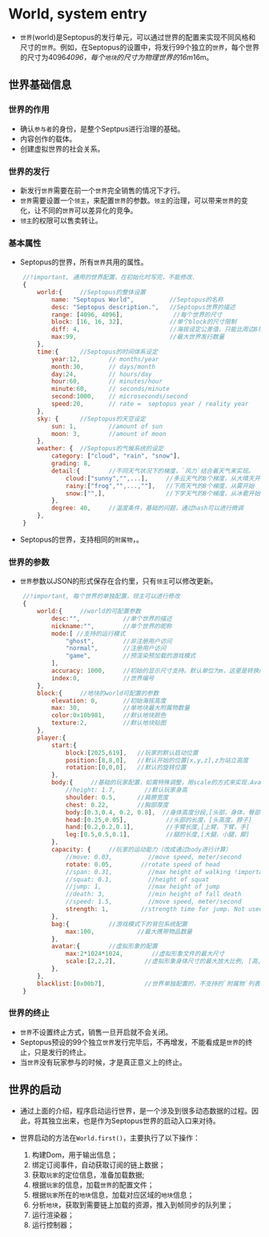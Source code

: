 # World, system entry

* `世界`(world)是Septopus的发行单元，可以通过世界的配置来实现不同风格和尺寸的`世界`。例如，在Septopus的设置中，将发行99个独立的`世界`，每个世界的尺寸为4096*4096，每个`地块`的尺寸为物理世界的16m*16m。

## 世界基础信息

### 世界的作用

* 确认`参与者`的身份，是整个Septpus进行治理的基础。
* 内容创作的载体。
* 创建虚拟世界的社会关系。

### 世界的发行

* 新发行`世界`需要在前一个`世界`完全销售的情况下才行。
* `世界`需要设置一个`领主`，来配置`世界`的参数。`领主`的治理，可以带来`世界`的变化，让不同的`世界`可以差异化的竞争。
* `领主`的权限可以售卖转让。

### 基本属性

* Septopus的世界，所有`世界`共用的属性。

```Javascript
    //!important, 通用的世界配置，在初始化时写完，不能修改.
    {
        world:{     //Septopus的整体设置
            name: "Septopus World",          //Septopus的名称
            desc: "Septopus description.",   //Septopus世界的描述
            range: [4096, 4096],              //每个世界的尺寸 
            block: [16, 16, 32],             //单个block的尺寸限制
            diff: 4,                         //海拔设定公差值，只能比周边8块的均值升高的值
            max:99,                          //最大世界发行数量
        },
        time:{      //Septopus的时间体系设定
            year:12,        // months/year
            month:30,       // days/month
            day:24,         // hours/day
            hour:60,        // minutes/hour
            minute:60,      // seconds/minute
            second:1000,    // microseconds/second
            speed:20,       // rate =  septopus year / reality year
        },
        sky: {      //Septopus的天空设定
            sun: 1,         //amount of sun
            moon: 3,        //amount of moon
        },
        weather: {  //Septopus的气候系统的设定
            category: ["cloud", "rain", "snow"],
            grading: 8,
            detail:{        //不同天气状况下的梯度，`风力`结合着天气来实现。
                cloud:["sunny","",...],     //多云天气的8个梯度，从大晴天开始
                rainy:["frog","",...,""],   //下雨天气的8个梯度，从雾开始
                snow:["",],                 //下学天气的8个梯度，从冰雹开始
            },
            degree: 40,     //温度条件，基础的问题，通过hash可以进行微调
        },        
    }
```

* Septopus的世界，支持相同的`附属物`，。

### 世界的参数

* `世界`参数以JSON的形式保存在合约里，只有`领主`可以修改更新。

```Javascript
    //!important, 每个世界的单独配置，领主可以进行修改
    {
        world:{     //world的可配置参数
            desc:"",            //单个世界的描述
            nickname:"",        //单个世界的昵称
            mode:[ //支持的运行模式
                "ghost",        //非注册用户访问
                "normal",       //注册用户访问
                "game",         //预渲染预加载的游戏模式
            ],     
            accuracy: 1000,     //初始的显示尺寸支持。默认单位为m，这里是转换成mm来显示
            index:0,            //世界编号
        },
        block:{     //地块的world可配置的参数
            elevation: 0,       //初始海拔高度
            max: 30,            //单地块最大附属物数量
            color:0x10b981,     //默认地块颜色
            texture:2,          //默认地块贴图
        },
        player:{
            start:{
                block:[2025,619],   //玩家的默认启动位置
                position:[8,8,0],   //默认开始的位置[x,y,z],z为站立高度
                rotation:[0,0,0],   //默认的旋转位置
            },
            body:{     //基础的玩家配置，如需特殊调整，用scale的方式来实现.Avatar里需要有这些参数，不存在的话，就用这个配置
                //height: 1.7,        //默认玩家身高
                shoulder: 0.5,      //肩膀宽度
                chest: 0.22,        //胸部厚度
                body:[0.3,0.4, 0.2, 0.8],  //身体高度分段,[头部，身体，臀部，腿部]
                head:[0.25,0.05],           //头部的长度，[头高度，脖子]
                hand:[0.2,0.2,0.1],         //手臂长度,[上臂，下臂，手]
                leg:[0.5,0.5,0.1],          //腿的长度,[大腿，小腿，脚]
            },
            capacity: {     //玩家的运动能力（改成通过body进行计算）
                //move: 0.03,          //move speed, meter/second
                rotate: 0.05,        //rotate speed of head
                //span: 0.31,          //max height of walking !important 这个后面需要根据玩家身体尺寸进行计算
                //squat: 0.1,          //height of squat
                //jump: 1,             //max height of jump
                //death: 3,            //min height of fall death
                //speed: 1.5,          //move speed, meter/second
                strength: 1,         //strength time for jump. Not used yet.
            },
            bag:{           //游戏模式下的背包系统配置
                max:100,            //最大携带物品数量
            },
            avatar:{        //虚拟形象的配置
                max:2*1024*1024,        //虚拟形象文件的最大尺寸
                scale:[2,2,2],        //虚拟形象身体尺寸的最大放大比例, [高,宽,深]
            },
        },
        blacklist:[0x00b7],           //世界单独配置的，不支持的`附属物`列表
    }
```

### 世界的终止

* `世界`不设置终止方式，销售一旦开启就不会关闭。
* Septopus预设的99个独立`世界`发行完毕后，不再增发，不能看成是`世界`的终止，只是发行的终止。
* 当`世界`没有玩家参与的时候，才是真正意义上的终止。

## 世界的启动

* 通过上面的介绍，程序启动运行世界，是一个涉及到很多动态数据的过程。因此，将其独立出来，也是作为Septopus世界的启动入口来对待。

* 世界启动的方法在`World.first()`，主要执行了以下操作：
    1. 构建Dom，用于输出信息；
    2. 绑定订阅事件，自动获取订阅的链上数据；
    3. 获取`玩家`的定位信息，准备加载数据;
    4. 根据`玩家`的信息，加载`世界`的配置文件；
    5. 根据`玩家`所在的`地块`信息，加载对应区域的`地块`信息；
    6. 分析`地块`，获取到需要链上加载的资源，推入到帧同步的队列里；
    7. 运行渲染器；
    8. 运行控制器；
